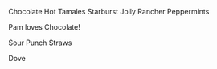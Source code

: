 Chocolate 
Hot Tamales
Starburst
Jolly Rancher
Peppermints

Pam loves Chocolate!

Sour Punch Straws 

Dove
